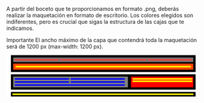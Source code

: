 A partir del boceto que te proporcionamos en formato .png, deberás realizar la maquetación en formato de escritorio. Los colores elegidos son indiferentes, pero es crucial que sigas la estructura de las cajas que te indicamos.

Importante
El ancho máximo de la capa que contendrá toda la maquetación será de 1200 px (max-width: 1200 px).

<img src = "/images/nivel-1.png">